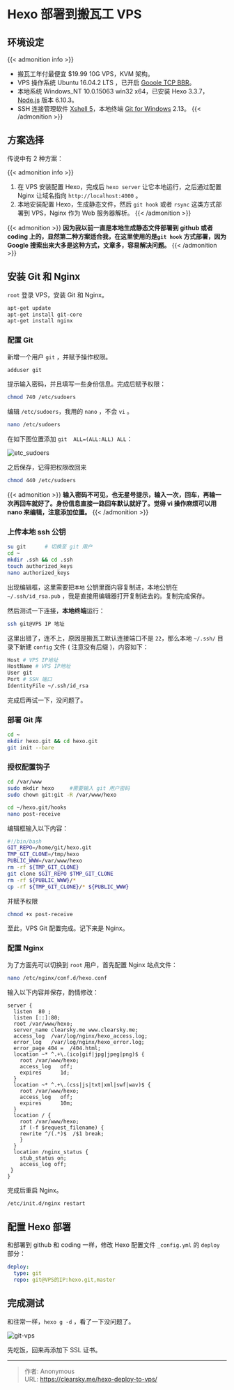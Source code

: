 # Hexo 部署到搬瓦工 VPS


## 环境设定

{{< admonition info >}}
- 搬瓦工年付最便宜 $19.99  10G VPS，KVM 架构。 
- VPS 操作系统 Ubuntu 16.04.2 LTS ，已开启 [Gooole TCP BBR](https://clearsky.me/ubuntu-bbr.html)。
- 本地系统 Windows_NT 10.0.15063 win32 x64，已安装 Hexo 3.3.7，[Node.js](https://nodejs.org/zh-cn/) 版本 6.10.3。
- SSH 连接管理软件 [Xshell 5](https://www.netsarang.com/products/xsh_overview.html)，本地终端 [Git for Windows](https://git-for-windows.github.io/index.html) 2.13。
{{< /admonition >}}


## 方案选择

传说中有 2 种方案：

{{< admonition info >}}
1.  在 VPS 安装配置 Hexo，完成后 `hexo server` 让它本地运行，之后通过配置 Nginx 让域名指向  `http://localhost:4000` 。
2.  本地安装配置 Hexo，生成静态文件，然后 `git hook` 或者 `rsync` 这类方式部署到 VPS，Nginx 作为 Web 服务器解析。
{{< /admonition >}}

{{< admonition >}}
**因为我以前一直是本地生成静态文件部署到 github 或者 coding 上的，显然第二种方案适合我，在这里使用的是`git hook` 方式部署，因为 Google 搜索出来大多是这种方式，文章多，容易解决问题。**
{{< /admonition >}}

## 安装 Git 和 Nginx

`root` 登录 VPS，安装 Git 和 Nginx。

```bash
apt-get update
apt-get install git-core 
apt-get install nginx
```

### 配置 Git

新增一个用户 `git` ，并赋予操作权限。

```bash
adduser git
```

提示输入密码，并且填写一些身份信息。完成后赋予权限：

```bash
chmod 740 /etc/sudoers
```

编辑 `/etc/sudoers`，我用的 `nano` ，不会 `vi` 。

```bash
nano /etc/sudoers
```

在如下图位置添加 `git  ALL=(ALL:ALL) ALL`：

![etc_sudoers](etc_sudoers.jpg "etc_sudoers")

之后保存，记得把权限改回来

```bash
chmod 440 /etc/sudoers
```

{{< admonition >}}
**输入密码不可见，也无星号提示，输入一次，回车，再输一次再回车就好了。身份信息直接一路回车默认就好了。觉得 vi 操作麻烦可以用 nano 来编辑，注意添加位置。**
{{< /admonition >}}


### 上传本地 ssh 公钥

```bash
su git		# 切换至 git 用户
cd ~
mkdir .ssh && cd .ssh
touch authorized_keys
nano authorized_keys 
```

出现编辑框，这里需要把`本地` 公钥里面内容复制进，本地公钥在 `~/.ssh/id_rsa.pub` ，我是直接用编辑器打开复制进去的。复制完成保存。

然后测试一下连接，**本地终端**运行：

```bash
ssh git@VPS IP 地址
```

这里出错了，连不上，原因是搬瓦工默认连接端口不是 `22`，那么本地 `~/.ssh/` 目录下新建 `config` 文件 ( 注意没有后缀 )，内容如下：

```bash
Host # VPS IP地址
HostName # VPS IP地址
User git
Port # SSH 端口
IdentityFile ~/.ssh/id_rsa
```

完成后再试一下，没问题了。

### 部署 Git 库

```bash
cd ~
mkdir hexo.git && cd hexo.git
git init --bare
```

### 授权配置钩子

```bash
cd /var/www
sudo mkdir hexo		#需要输入 git 用户密码
sudo chown git:git -R /var/www/hexo
```

```bash
cd ~/hexo.git/hooks
nano post-receive
```

编辑框输入以下内容：

```bash
#!/bin/bash
GIT_REPO=/home/git/hexo.git
TMP_GIT_CLONE=/tmp/hexo
PUBLIC_WWW=/var/www/hexo
rm -rf ${TMP_GIT_CLONE}
git clone $GIT_REPO $TMP_GIT_CLONE
rm -rf ${PUBLIC_WWW}/*
cp -rf ${TMP_GIT_CLONE}/* ${PUBLIC_WWW}
```

并赋予权限

```bash
chmod +x post-receive
```

至此，VPS Git 配置完成。记下来是 Nginx。

### 配置 Nginx

为了方面先可以切换到 `root` 用户，首先配置 Nginx 站点文件：

```bash
nano /etc/nginx/conf.d/hexo.conf
```

输入以下内容并保存，酌情修改：

```
server {
  listen  80 ;
  listen [::]:80;
  root /var/www/hexo;
  server_name clearsky.me www.clearsky.me;
  access_log  /var/log/nginx/hexo_access.log;
  error_log   /var/log/nginx/hexo_error.log;
  error_page 404 =  /404.html;
  location ~* ^.+\.(ico|gif|jpg|jpeg|png)$ {
    root /var/www/hexo;
    access_log   off;
    expires      1d;
  }
  location ~* ^.+\.(css|js|txt|xml|swf|wav)$ {
    root /var/www/hexo;
    access_log   off;
    expires      10m;
  }
  location / {
    root /var/www/hexo;
    if (-f $request_filename) {
    rewrite ^/(.*)$  /$1 break;
    }
  }
  location /nginx_status {
    stub_status on;
    access_log off;
 }
}
```

完成后重启 Nginx。

```bash
/etc/init.d/nginx restart
```

## 配置 Hexo 部署

和部署到 github 和 coding 一样，修改 Hexo 配置文件 `_config.yml`  的 `deploy` 部分：

```yaml
deploy:
  type: git
  repo: git@VPS的IP:hexo.git,master
```

## 完成测试

和往常一样，`hexo g -d` ，看了一下没问题了。

![git-vps](git-vps.jpg "git-vps")

先吃饭，回来再添加下 SSL 证书。


---

> 作者: Anonymous  
> URL: https://clearsky.me/hexo-deploy-to-vps/  

